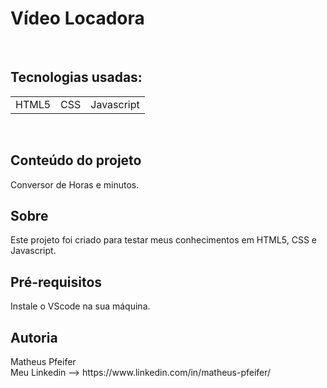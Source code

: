 <h1>Vídeo Locadora</h1>
<br>
<h2>Tecnologias usadas:</h2>
<table>
<td>HTML5</td>
<td>CSS</td>
<td>Javascript</td>
</table>
<br>
<h2>Conteúdo do projeto</h2>
Conversor de Horas e minutos.
<h2>Sobre</h2>
Este projeto foi criado para testar meus conhecimentos em HTML5, CSS e Javascript.
<br>
<h2>Pré-requisitos</h2>
Instale o VScode na sua máquina.
<h2>Autoria</h2>
Matheus Pfeifer<br>
Meu Linkedin --> https://www.linkedin.com/in/matheus-pfeifer/
